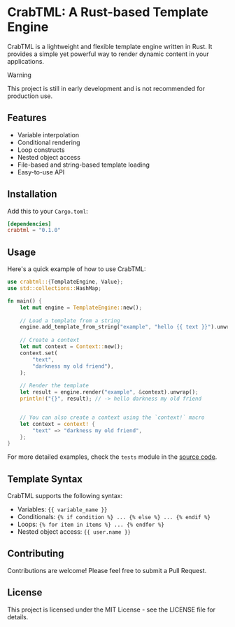 # CrabTML: A Rust-based Template Engine

CrabTML is a lightweight and flexible template engine written in Rust. It provides a simple yet powerful way to render dynamic content in your applications.

> [!WARNING]  
> This project is still in early development and is not recommended for production use.

## Features

- Variable interpolation
- Conditional rendering
- Loop constructs
- Nested object access
- File-based and string-based template loading
- Easy-to-use API

## Installation

Add this to your `Cargo.toml`:

```toml
[dependencies]
crabtml = "0.1.0"
```

## Usage

Here's a quick example of how to use CrabTML:

```rust
use crabtml::{TemplateEngine, Value};
use std::collections::HashMap;

fn main() {
    let mut engine = TemplateEngine::new();
    
    // Load a template from a string
    engine.add_template_from_string("example", "hello {{ text }}").unwrap();
    
    // Create a context
    let mut context = Context::new();
    context.set(
        "text",
        "darkness my old friend"),
    );
    
    // Render the template
    let result = engine.render("example", &context).unwrap();
    println!("{}", result); // -> hello darkness my old friend


    // You can also create a context using the `context!` macro
    let context = context! {
        "text" => "darkness my old friend",
    };
}
```

For more detailed examples, check the `tests` module in the [source code](https://github.com/trvswgnr/crabtml/blob/main/src/lib.rs#L455).

## Template Syntax

CrabTML supports the following syntax:

- Variables: `{{ variable_name }}`
- Conditionals: `{% if condition %} ... {% else %} ... {% endif %}`
- Loops: `{% for item in items %} ... {% endfor %}`
- Nested object access: `{{ user.name }}`

## Contributing

Contributions are welcome! Please feel free to submit a Pull Request.

## License

This project is licensed under the MIT License - see the LICENSE file for details.
